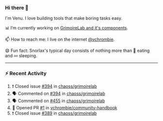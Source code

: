 ### Hi there 👋

I'm Venu. I love building tools that make boring tasks easy.

📊 I’m currently working on [GrimoireLab and it's components](https://chaoss.github.io/grimoirelab).

📫 How to reach me: I live on the internet [@vchrombie](https://www.google.co.in/search?q=vchrombie).

😄 Fun fact: Snorlax's typical day consists of nothing more than :doughnut: eating and :zzz: sleeping.

---

### :zap: Recent Activity

<!--START_SECTION:activity-->
1. ❗️ Closed issue [#394](https://github.com/chaoss/grimoirelab/issues/394) in [chaoss/grimoirelab](https://github.com/chaoss/grimoirelab)
2. 🗣 Commented on [#394](https://github.com/chaoss/grimoirelab/issues/394) in [chaoss/grimoirelab](https://github.com/chaoss/grimoirelab)
3. 🗣 Commented on [#455](https://github.com/chaoss/grimoirelab/issues/455) in [chaoss/grimoirelab](https://github.com/chaoss/grimoirelab)
4. 💪 Opened PR [#1](https://github.com/vchrombie/community-handbook/pull/1) in [vchrombie/community-handbook](https://github.com/vchrombie/community-handbook)
5. ❗️ Closed issue [#389](https://github.com/chaoss/grimoirelab/issues/389) in [chaoss/grimoirelab](https://github.com/chaoss/grimoirelab)
<!--END_SECTION:activity-->

<!--
**vchrombie/vchrombie** is a ✨ _special_ ✨ repository because its `README.md` (this file) appears on your GitHub profile.

Here are some ideas to get you started:

- 🔭 I’m currently working on ...
- 🌱 I’m currently learning ...
- 👯 I’m looking to collaborate on ...
- 🤔 I’m looking for help with ...
- 💬 Ask me about ...
- 📫 How to reach me: ...
- 😄 Pronouns: ...
- ⚡ Fun fact: ...
-->
